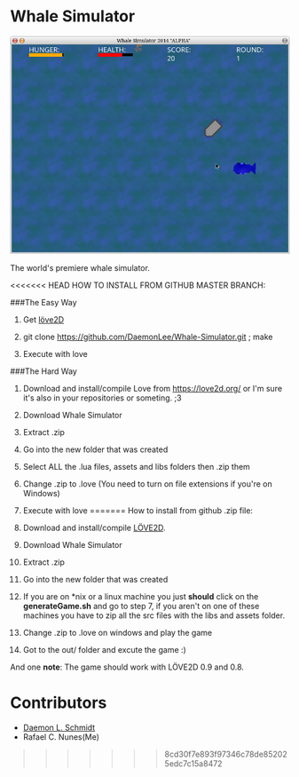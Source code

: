 <b>Whale Simulator</b>
====================

<img src="whale-sim.png" alt="whale-sim game image.">

The world's premiere whale simulator. 

<<<<<<< HEAD
HOW TO INSTALL FROM GITHUB MASTER BRANCH:

###The Easy Way

1. Get [löve2D](https://love2d.org/)

2. git clone https://github.com/DaemonLee/Whale-Simulator.git ; make

3. Execute with love

###The Hard Way

1. Download and install/compile Love from https://love2d.org/ or I'm sure it's also in your repositories or someting. ;3
2. Download Whale Simulator
3. Extract .zip
4. Go into the new folder that was created
5. Select ALL the .lua files, assets and libs folders then .zip them
6. Change .zip to .love (You need to turn on file extensions if you're on Windows)
7. Execute with love
=======
How to install from github .zip file: 

1. Download and install/compile <a href="https://love2d.org/" title="LOVE download">LÖVE2D</a>.
2. Download Whale Simulator
3. Extract .zip
4. Go into the new folder that was created
5. If you are on *nix or a linux machine you just <b>should</b> click on the <b>generateGame.sh</b> and go to step 7, if you aren't on one of these machines you have to zip all the src files with the libs and assets folder.
6. Change .zip to .love on windows and play the game
7. Got to the out/ folder and excute the game :)

And one <b>note</b>: The game should work with LÖVE2D 0.9 and 0.8.

<b>Contributors</b>
==
* <a href="https://github.com/DaemonLee">Daemon L. Schmidt</a>
* Rafael C. Nunes(Me)
>>>>>>> 8cd30f7e893f97346c78de852025edc7c15a8472
